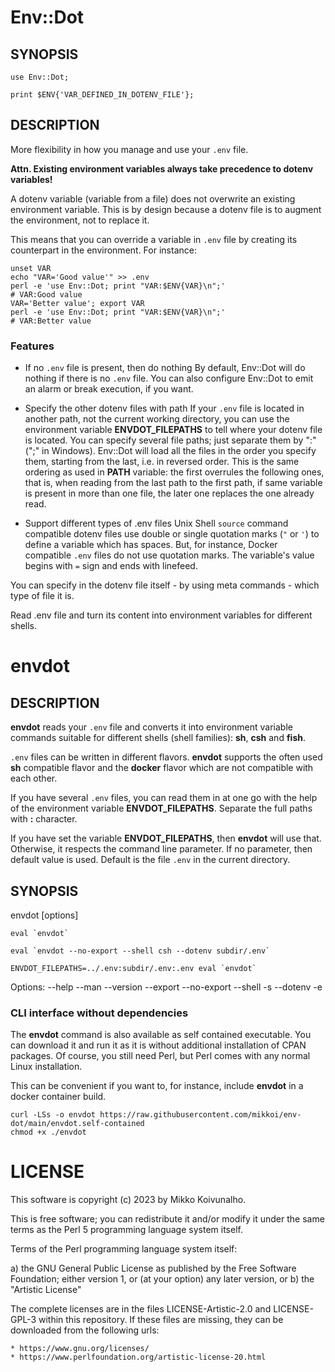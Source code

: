 # Env::Dot

## SYNOPSIS

    use Env::Dot;

    print $ENV{'VAR_DEFINED_IN_DOTENV_FILE'};

## DESCRIPTION

More flexibility in how you manage and use your `.env` file.

**Attn. Existing environment variables always take precedence to dotenv variables!**

A dotenv variable (variable from a file) does not overwrite
an existing environment variable. This is by design because
a dotenv file is to augment the environment, not to replace it.

This means that you can override a variable in `.env` file by creating
its counterpart in the environment. For instance:

    unset VAR
    echo "VAR='Good value'" >> .env
    perl -e 'use Env::Dot; print "VAR:$ENV{VAR}\n";'
    # VAR:Good value
    VAR='Better value'; export VAR
    perl -e 'use Env::Dot; print "VAR:$ENV{VAR}\n";'
    # VAR:Better value

### Features

* If no `.env` file is present, then do nothing
    By default, Env::Dot will do nothing if there is no `.env` file.
    You can also configure Env::Dot to emit an alarm
    or break execution, if you want.

* Specify the other dotenv files with path
    If your `.env` file is located in another path,
    not the current working directory,
    you can use the environment variable
    **ENVDOT_FILEPATHS** to tell where your dotenv file is located.
    You can specify several file paths; just separate
    them by ":" (";" in Windows). Env::Dot will load all the files in the order
    you specify them, starting from the last, i.e. in reversed order.
    This is the same ordering as used in **PATH** variable:
    the first overrules the following ones, that is, when reading from the last path
    to the first path, if same variable is present in more than one file, the later
    one replaces the one already read.

* Support different types of .env files
    Unix Shell `source` command compatible dotenv files use double or single quotation marks
    (`"` or `'`) to define a variable which has spaces. But, for instance,
    Docker compatible `.env` files do not use quotation marks. The variable's
    value begins with `=` sign and ends with linefeed.

You can specify in the dotenv file itself - by using meta commands -
which type of file it is.

Read .env file and turn its content into
environment variables for different shells.


# envdot

## DESCRIPTION

**envdot** reads your `.env` file and converts it
into environment variable commands suitable for
different shells (shell families): **sh**, **csh** and **fish**.

`.env` files can be written in different flavors.
**envdot** supports the often used **sh** compatible flavor and
the **docker** flavor which are not compatible with each other.

If you have several `.env` files, you can read them in at one go
with the help of the environment variable **ENVDOT_FILEPATHS**.
Separate the full paths with **:** character.

If you have set the variable **ENVDOT_FILEPATHS**, then **envdot** will use that.
Otherwise, it respects the command line parameter.
If no parameter, then default value is used. Default is the file
`.env` in the current directory.

## SYNOPSIS

envdot [options]

    eval `envdot`

    eval `envdot --no-export --shell csh --dotenv subdir/.env`

    ENVDOT_FILEPATHS=../.env:subdir/.env:.env eval `envdot`

Options:
    --help
    --man
    --version
    --export --no-export
    --shell -s
    --dotenv -e

### CLI interface without dependencies

The **envdot** command is also available
as self contained executable.
You can download it and run it as it is without
additional installation of CPAN packages.
Of course, you still need Perl, but Perl comes with any
normal Linux installation.

This can be convenient if you want to, for instance,
include **envdot** in a docker container build.

    curl -LSs -o envdot https://raw.githubusercontent.com/mikkoi/env-dot/main/envdot.self-contained
    chmod +x ./envdot


# LICENSE

This software is copyright (c) 2023 by Mikko Koivunalho.

This is free software; you can redistribute it and/or modify it under
the same terms as the Perl 5 programming language system itself.

Terms of the Perl programming language system itself:

a) the GNU General Public License as published by the Free
   Software Foundation; either version 1, or (at your option) any
   later version, or
b) the "Artistic License"

The complete licenses are in the files LICENSE-Artistic-2.0 and LICENSE-GPL-3
within this repository. If these files are missing, they can be downloaded
from the following urls:

    * https://www.gnu.org/licenses/
    * https://www.perlfoundation.org/artistic-license-20.html
